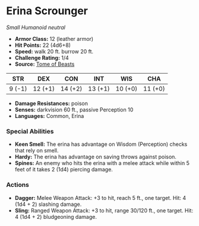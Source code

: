 # Erina Scrounger

*Small* *Humanoid* *neutral*

- **Armor Class:** 12 (leather armor)
- **Hit Points:** 22 (4d6+8)
- **Speed:** walk 20 ft. burrow 20 ft.
- **Challenge Rating:** 1/4
- **Source:** [Tome of Beasts](https://koboldpress.com/kpstore/product/tome-of-beasts-for-5th-edition-print/)

| STR | DEX | CON | INT | WIS | CHA |
| --- | --- | --- | --- | --- | --- |
| 9 (-1) | 12 (+1) | 14 (+2) | 13 (+1) | 10 (+0) | 11 (+0) |

- **Damage Resistances:** poison
- **Senses:** darkvision 60 ft., passive Perception 10
- **Languages:** Common, Erina
### Special Abilities
- **Keen Smell:** The erina has advantage on Wisdom (Perception) checks that rely on smell.
- **Hardy:** The erina has advantage on saving throws against poison.
- **Spines:** An enemy who hits the erina with a melee attack while within 5 feet of it takes 2 (1d4) piercing damage.
### Actions
- **Dagger:** Melee Weapon Attack: +3 to hit, reach 5 ft., one target. Hit: 4 (1d4 + 2) slashing damage.
- **Sling:** Ranged Weapon Attack: +3 to hit, range 30/120 ft., one target. Hit: 4 (1d4 + 2) bludgeoning damage.
